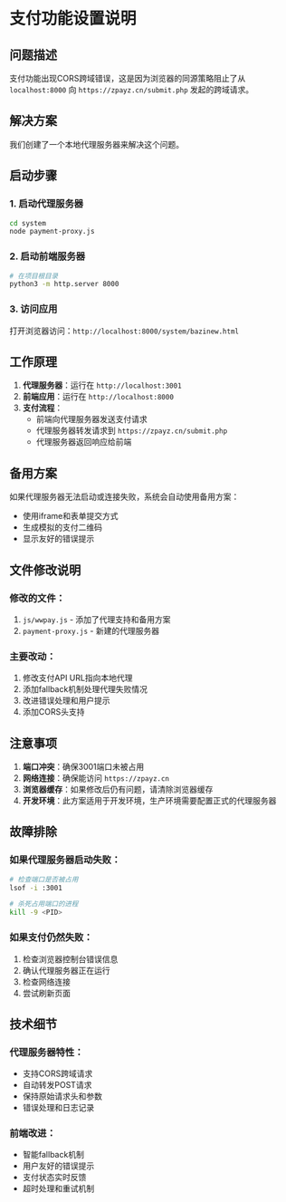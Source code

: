 # 支付功能设置说明

## 问题描述
支付功能出现CORS跨域错误，这是因为浏览器的同源策略阻止了从 `localhost:8000` 向 `https://zpayz.cn/submit.php` 发起的跨域请求。

## 解决方案
我们创建了一个本地代理服务器来解决这个问题。

## 启动步骤

### 1. 启动代理服务器
```bash
cd system
node payment-proxy.js
```

### 2. 启动前端服务器
```bash
# 在项目根目录
python3 -m http.server 8000
```

### 3. 访问应用
打开浏览器访问：`http://localhost:8000/system/bazinew.html`

## 工作原理

1. **代理服务器**：运行在 `http://localhost:3001`
2. **前端应用**：运行在 `http://localhost:8000`
3. **支付流程**：
   - 前端向代理服务器发送支付请求
   - 代理服务器转发请求到 `https://zpayz.cn/submit.php`
   - 代理服务器返回响应给前端

## 备用方案

如果代理服务器无法启动或连接失败，系统会自动使用备用方案：
- 使用iframe和表单提交方式
- 生成模拟的支付二维码
- 显示友好的错误提示

## 文件修改说明

### 修改的文件：
1. `js/wwpay.js` - 添加了代理支持和备用方案
2. `payment-proxy.js` - 新建的代理服务器

### 主要改动：
1. 修改支付API URL指向本地代理
2. 添加fallback机制处理代理失败情况
3. 改进错误处理和用户提示
4. 添加CORS头支持

## 注意事项

1. **端口冲突**：确保3001端口未被占用
2. **网络连接**：确保能访问 `https://zpayz.cn`
3. **浏览器缓存**：如果修改后仍有问题，请清除浏览器缓存
4. **开发环境**：此方案适用于开发环境，生产环境需要配置正式的代理服务器

## 故障排除

### 如果代理服务器启动失败：
```bash
# 检查端口是否被占用
lsof -i :3001

# 杀死占用端口的进程
kill -9 <PID>
```

### 如果支付仍然失败：
1. 检查浏览器控制台错误信息
2. 确认代理服务器正在运行
3. 检查网络连接
4. 尝试刷新页面

## 技术细节

### 代理服务器特性：
- 支持CORS跨域请求
- 自动转发POST请求
- 保持原始请求头和参数
- 错误处理和日志记录

### 前端改进：
- 智能fallback机制
- 用户友好的错误提示
- 支付状态实时反馈
- 超时处理和重试机制